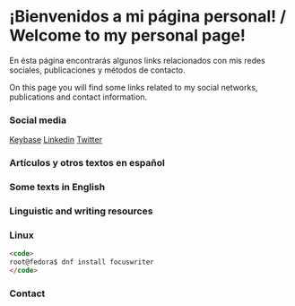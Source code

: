 <!--
## Welcome to GitHub Pages

You can use the [editor on GitHub](https://github.com/Heribertosgp/Heribertosgp.github.io/edit/master/README.md) to maintain and preview the content for your website in Markdown files.

Whenever you commit to this repository, GitHub Pages will run [Jekyll](https://jekyllrb.com/) to rebuild the pages in your site, from the content in your Markdown files.

### Markdown

Markdown is a lightweight and easy-to-use syntax for styling your writing. It includes conventions for

```markdown
Syntax highlighted code block

# Header 1
## Header 2
### Header 3

- Bulleted
- List

1. Numbered
2. List

**Bold** and _Italic_ and `Code` text

[Link](url) and ![Image](src)
```

For more details see [GitHub Flavored Markdown](https://guides.github.com/features/mastering-markdown/).

### Jekyll Themes

Your Pages site will use the layout and styles from the Jekyll theme you have selected in your [repository settings](https://github.com/Heribertosgp/Heribertosgp.github.io/settings). The name of this theme is saved in the Jekyll `_config.yml` configuration file.

### Support or Contact

Having trouble with Pages? Check out our [documentation](https://help.github.com/categories/github-pages-basics/) or [contact support](https://github.com/contact) and we’ll help you sort it out.
-->
# ¡Bienvenidos a mi página personal! / Welcome to my personal page!

<p>En ésta página encontrarás algunos links relacionados con mis redes sociales, publicaciones y métodos de contacto.</p>
<p>On this page you will find some links related to my social networks, publications and contact information.</p>

### Social media <!--Incluye únicamente información pública -->
[Keybase](https://keybase.pub/heribertosgp/)
[Linkedin](https://www.linkedin.com/in/heribertosierra)
[Twitter](https://twitter.com/abyectos)


### Artículos y otros textos en español 

### Some texts in English

<?php
echo "My first PHP script!";
?>

### Linguistic and writing resources

### Linux

```markdown
<code>
root@fedora$ dnf install focuswriter
</code>
```


### Contact
